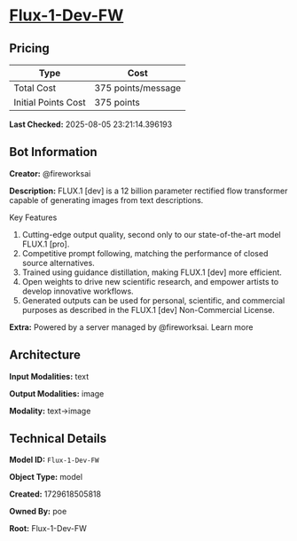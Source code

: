 # [Flux-1-Dev-FW](https://poe.com/Flux-1-Dev-FW)

## Pricing

| Type | Cost |
|------|------|
| Total Cost | 375 points/message |
| Initial Points Cost | 375 points |

**Last Checked:** 2025-08-05 23:21:14.396193


## Bot Information

**Creator:** @fireworksai

**Description:** FLUX.1 [dev] is a 12 billion parameter rectified flow transformer capable of generating images from text descriptions.

Key Features
1. Cutting-edge output quality, second only to our state-of-the-art model FLUX.1 [pro].
2. Competitive prompt following, matching the performance of closed source alternatives.
3. Trained using guidance distillation, making FLUX.1 [dev] more efficient.
4. Open weights to drive new scientific research, and empower artists to develop innovative workflows.
5. Generated outputs can be used for personal, scientific, and commercial purposes as described in the FLUX.1 [dev] Non-Commercial License.

**Extra:** Powered by a server managed by @fireworksai. Learn more


## Architecture

**Input Modalities:** text

**Output Modalities:** image

**Modality:** text->image


## Technical Details

**Model ID:** `Flux-1-Dev-FW`

**Object Type:** model

**Created:** 1729618505818

**Owned By:** poe

**Root:** Flux-1-Dev-FW
